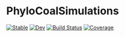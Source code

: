 # PhyloCoalSimulations

[![Stable](https://img.shields.io/badge/docs-stable-blue.svg)](https://cecileane.github.io/PhyloCoalSimulations.jl/stable)
[![Dev](https://img.shields.io/badge/docs-dev-blue.svg)](https://cecileane.github.io/PhyloCoalSimulations.jl/dev)
[![Build Status](https://github.com/cecileane/PhyloCoalSimulations.jl/actions/workflows/CI.yml/badge.svg?branch=main)](https://github.com/cecileane/PhyloCoalSimulations.jl/actions/workflows/CI.yml?query=branch%3Amain)
[![Coverage](https://codecov.io/gh/cecileane/PhyloCoalSimulations.jl/branch/main/graph/badge.svg)](https://codecov.io/gh/cecileane/PhyloCoalSimulations.jl)
